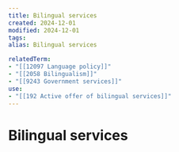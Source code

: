 ```yaml
---
title: Bilingual services
created: 2024-12-01
modified: 2024-12-01
tags: 
alias: Bilingual services

relatedTerm:
- "[[12097 Language policy]]"
- "[[2058 Bilingualism]]"
- "[[9243 Government services]]"
use:
- "[[192 Active offer of bilingual services]]"
---
```

# Bilingual services

